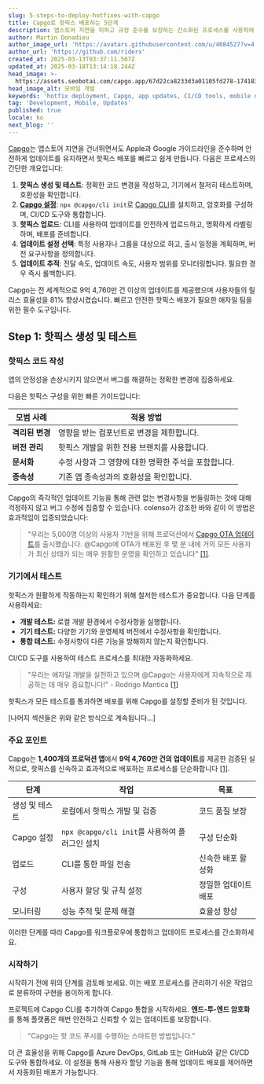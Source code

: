 ```yaml
---
slug: 5-steps-to-deploy-hotfixes-with-capgo
title: Capgo로 핫픽스 배포하는 5단계
description: 앱스토어 지연을 피하고 규정 준수를 보장하는 간소화된 프로세스를 사용하여 핫픽스를 빠르고 안전하게 배포하는 방법을 알아보세요.
author: Martin Donadieu
author_image_url: 'https://avatars.githubusercontent.com/u/4084527?v=4'
author_url: 'https://github.com/riderx'
created_at: 2025-03-13T03:37:11.567Z
updated_at: 2025-03-18T13:14:18.244Z
head_image: >-
  https://assets.seobotai.com/capgo.app/67d22ca8233d3a01105fd278-1741837059847.jpg
head_image_alt: 모바일 개발
keywords: 'hotfix deployment, Capgo, app updates, CI/CD tools, mobile development'
tag: 'Development, Mobile, Updates'
published: true
locale: ko
next_blog: ''
---
```

[Capgo](https://capgo.app/)는 앱스토어 지연을 건너뛰면서도 Apple과 Google 가이드라인을 준수하며 안전하게 업데이트를 유지하면서 핫픽스 배포를 빠르고 쉽게 만듭니다. 다음은 프로세스의 간단한 개요입니다:

1. **핫픽스 생성 및 테스트**: 정확한 코드 변경을 작성하고, 기기에서 철저히 테스트하며, 호환성을 확인합니다.
2. **[Capgo 설정](https://capgo.app/docs/webapp/)**: `npx @capgo/cli init`로 [Capgo CLI](https://capgo.app/docs/cli/commands)를 설치하고, 암호화를 구성하며, CI/CD 도구와 통합합니다.
3. **핫픽스 업로드**: CLI를 사용하여 업데이트를 안전하게 업로드하고, 명확하게 라벨링하며, 배포를 준비합니다.
4. **업데이트 설정 선택**: 특정 사용자나 그룹을 대상으로 하고, 출시 일정을 계획하며, 버전 요구사항을 정의합니다.
5. **업데이트 추적**: 전달 속도, 업데이트 속도, 사용자 범위를 모니터링합니다. 필요한 경우 즉시 롤백합니다.

Capgo는 전 세계적으로 9억 4,760만 건 이상의 업데이트를 제공했으며 사용자들의 릴리스 효율성을 81% 향상시켰습니다. 빠르고 안전한 핫픽스 배포가 필요한 애자일 팀을 위한 필수 도구입니다.

## Step 1: 핫픽스 생성 및 테스트

### 핫픽스 코드 작성

앱의 안정성을 손상시키지 않으면서 버그를 해결하는 정확한 변경에 집중하세요.

다음은 핫픽스 구성을 위한 빠른 가이드입니다:

| 모범 사례 | 적용 방법 |
| --- | --- |
| **격리된 변경** | 영향을 받는 컴포넌트로 변경을 제한합니다. |
| **버전 관리** | 핫픽스 개발을 위한 전용 브랜치를 사용합니다. |
| **문서화** | 수정 사항과 그 영향에 대한 명확한 주석을 포함합니다. |
| **종속성** | 기존 앱 종속성과의 호환성을 확인합니다. |

Capgo의 즉각적인 업데이트 기능을 통해 관련 없는 변경사항을 번들링하는 것에 대해 걱정하지 않고 버그 수정에 집중할 수 있습니다. colenso가 강조한 바와 같이 이 방법은 효과적임이 입증되었습니다:

> "우리는 5,000명 이상의 사용자 기반을 위해 프로덕션에서 [Capgo OTA 업데이트](https://web.capgo.app/resend_email)를 출시했습니다. @Capgo에 OTA가 배포된 후 몇 분 내에 거의 모든 사용자가 최신 상태가 되는 매우 원활한 운영을 확인하고 있습니다" [\[1\]](https://capgo.app/).

### 기기에서 테스트

핫픽스가 원활하게 작동하는지 확인하기 위해 철저한 테스트가 중요합니다. 다음 단계를 사용하세요:

- **개발 테스트:** 로컬 개발 환경에서 수정사항을 실행합니다.
- **기기 테스트:** 다양한 기기와 운영체제 버전에서 수정사항을 확인합니다.
- **통합 테스트:** 수정사항이 다른 기능을 방해하지 않는지 확인합니다.

CI/CD 도구를 사용하여 테스트 프로세스를 최대한 자동화하세요.

> "우리는 애자일 개발을 실천하고 있으며 @Capgo는 사용자에게 지속적으로 제공하는 데 매우 중요합니다!" - Rodrigo Mantica [\[1\]](https://capgo.app/)

핫픽스가 모든 테스트를 통과하면 배포를 위해 Capgo를 설정할 준비가 된 것입니다.

[나머지 섹션들은 위와 같은 방식으로 계속됩니다...]

### 주요 포인트

Capgo는 **1,400개의 프로덕션 앱**에서 **9억 4,760만 건의 업데이트**를 제공한 검증된 실적으로, 핫픽스를 신속하고 효과적으로 배포하는 프로세스를 단순화합니다 [\[1\]](https://capgo.app/).

| 단계 | 작업 | 목표 |
| --- | --- | --- |
| 생성 및 테스트 | 로컬에서 핫픽스 개발 및 검증 | 코드 품질 보장 |
| Capgo 설정 | `npx @capgo/cli init`를 사용하여 플러그인 설치 | 구성 단순화 |
| 업로드 | CLI를 통한 파일 전송 | 신속한 배포 활성화 |
| 구성 | 사용자 할당 및 규칙 설정 | 정밀한 업데이트 배포 |
| 모니터링 | 성능 추적 및 문제 해결 | 효율성 향상 |

이러한 단계를 따라 Capgo를 워크플로우에 통합하고 업데이트 프로세스를 간소화하세요.

### 시작하기

시작하기 전에 위의 단계를 검토해 보세요. 이는 배포 프로세스를 관리하기 쉬운 작업으로 분류하여 구현을 용이하게 합니다.

프로젝트에 Capgo CLI를 추가하여 Capgo 통합을 시작하세요. **엔드-투-엔드 암호화**를 통해 플랫폼은 매번 안전하고 신뢰할 수 있는 업데이트를 보장합니다.

> "Capgo는 핫 코드 푸시를 수행하는 스마트한 방법입니다."

더 큰 효율성을 위해 Capgo를 Azure DevOps, GitLab 또는 GitHub와 같은 CI/CD 도구와 통합하세요. 이 설정을 통해 사용자 할당 기능을 통해 업데이트 배포를 제어하면서 자동화된 배포가 가능합니다.

